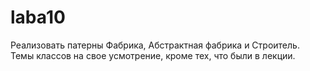 # laba10
Реализовать патерны Фабрика, Абстрактная фабрика и Строитель. Темы классов на свое усмотрение, кроме тех, что были в лекции.
